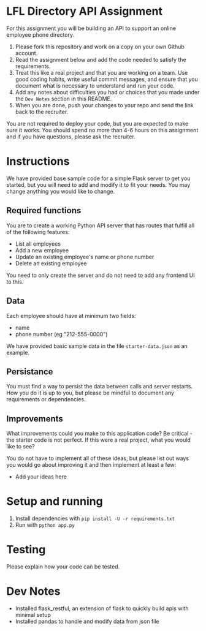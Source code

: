 # LFL Directory API Assignment

For this assignment you will be building an API to support an online employee
phone directory. 

1. Please fork this repository and work on a copy on your own Github account.
2. Read the assignment below and add the code needed to satisfy the
   requirements.
3. Treat this like a real project and that you are working on a team. Use good
   coding habits, write useful commit messages, and ensure that you document
   what is necessary to understand and run your code.
4. Add any notes about difficulties you had or choices that you made under the
   `Dev Notes` section in this README.
5. When you are done, push your changes to your repo and send the link back to the
   recruiter. 

You are not required to deploy your code, but you are expected to make sure it
works. You should spend no more than 4-6 hours on this assignment and if you
have questions, please ask the recruiter.

# Instructions

We have provided base sample code for a simple Flask server to get you started,
but you will need to add and modify it to fit your needs. You may change
anything you would like to change. 

## Required functions

You are to create a working Python API server that has routes that fulfill all
of the following features:

- List all employees
- Add a new employee
- Update an existing employee's name or phone number
- Delete an existing employee

You need to only create the server and do not need to add any frontend UI to
this.

## Data

Each employee should have at minimum two fields:

- name
- phone number (eg "212-555-0000")

We have provided basic sample data in the file `starter-data.json` as an
example. 

## Persistance

You must find a way to persist the data between calls and server restarts. How
you do it is up to you, but please be mindful to document any requirements or
dependencies. 

## Improvements

What improvements could you make to this application code? Be critical - the
starter code is not perfect. If this were a real project, what you would like to
see?

You do not have to implement all of these ideas, but please list out ways
you would go about improving it and then implement at least a few:

- Add your ideas here

# Setup and running

1. Install dependencies with `pip install -U -r requirements.txt`
2. Run with `python app.py`

# Testing

Please explain how your code can be tested.

# Dev Notes
- Installed flask_restful, an extension of flask to quickly build apis with minimal setup
- Installed pandas to handle and modify data from json file

